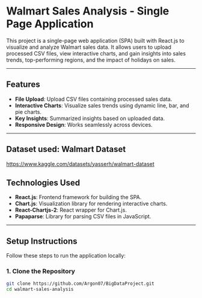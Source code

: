 # **Walmart Sales Analysis - Single Page Application**

This project is a single-page web application (SPA) built with React.js to visualize and analyze Walmart sales data. It allows users to upload processed CSV files, view interactive charts, and gain insights into sales trends, top-performing regions, and the impact of holidays on sales.

---

## **Features**
- **File Upload**: Upload CSV files containing processed sales data.
- **Interactive Charts**: Visualize sales trends using dynamic line, bar, and pie charts.
- **Key Insights**: Summarized insights based on uploaded data.
- **Responsive Design**: Works seamlessly across devices.

---
## Dataset used: Walmart Dataset

https://www.kaggle.com/datasets/yasserh/walmart-dataset

## **Technologies Used**
- **React.js**: Frontend framework for building the SPA.
- **Chart.js**: Visualization library for rendering interactive charts.
- **React-Chartjs-2**: React wrapper for Chart.js.
- **Papaparse**: Library for parsing CSV files in JavaScript.

---

## **Setup Instructions**
Follow these steps to run the application locally:

### 1. **Clone the Repository**
```bash
git clone https://github.com/Argon07/BigDataProject.git
cd walmart-sales-analysis
